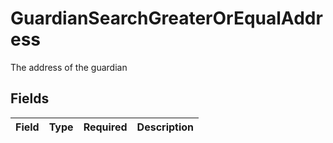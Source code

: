# GuardianSearchGreaterOrEqualAddress

The address of the guardian


## Fields

| Field       | Type        | Required    | Description |
| ----------- | ----------- | ----------- | ----------- |